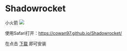 # Shadowrocket
小火箭
<img src="https://is2-ssl.mzstatic.com/image/thumb/Purple128/v4/22/a7/f2/22a7f210-7de5-8d7f-e7a2-24f498c605ca/AppIcon-1x_U007emarketing-85-220-0-9.png/246x0w.jpg">

使用Safari打开：<a href="https://cowan97.github.io/Shadowrocket/">https://cowan97.github.io/Shadowrocket/</a>

在点击 <a href="./Shadowrocket.plist">下载</a> 即可安装
